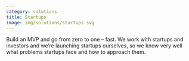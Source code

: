 ```yaml
---
category: solutions
title: Startups
image: img/solutions/startups.svg
---
```

Build an MVP and go from zero to one – fast. We work with startups and 
investors and we’re launching startups ourselves, so we know very well what
problems startups face and how to approach them.
